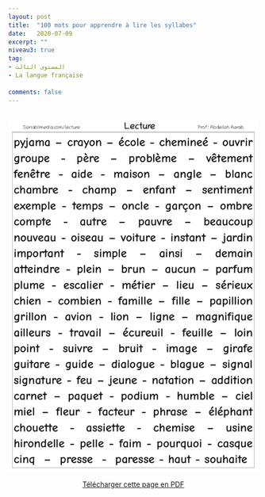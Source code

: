 ```yaml
---
layout: post
title:  "100 mots pour apprendre à lire les syllabes"
date:   2020-07-09
excerpt: ""
niveau3: true
tag:
- المستوى الثالث
- La langue française

comments: false
---
```

<center>
	   <img style="display: none;" src="/assets/img/thumbnails/Lettres-SanabilMedia.com.jpg" alt="" width="1" height="1">
<br>
	   	<img src="/assets/img/100_mots_lecture_sanabilmedia.jpg" alt="100 mots pour apprendre à lire les syllabes" >

<br>	

<p markdown="0"><a href="/assets/pdf/100_mots_lecture_sanabilmedia.pdf" class="btn">Télécharger cette page en PDF</a></p>

</center>


